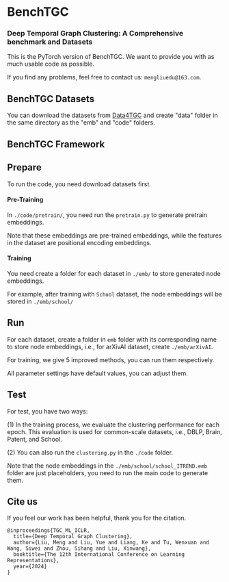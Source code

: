 # BenchTGC

### Deep Temporal Graph Clustering: A Comprehensive benchmark and Datasets

This is the PyTorch version of BenchTGC. We want to provide you with as much usable code as possible.

If you find any problems, feel free to contact us: ```mengliuedu@163.com```.

## BenchTGC Datasets

You can download the datasets from [Data4TGC](https://github.com/MGitHubL/Data4TGC) and create "data" folder in the same directory as the "emb" and "code" folders.

## BenchTGC Framework

## Prepare

To run the code, you need download datasets first.

#### Pre-Training

In ```./code/pretrain/```, you need run the ```pretrain.py``` to generate pretrain embeddings.

Note that these embeddings are pre-trained embeddings, while the features in the dataset are positional encoding embeddings.

#### Training

You need create a folder for each dataset in ```./emb/``` to store generated node embeddings.

For example, after training with `School` dataset, the node embeddings will be stored in ```./emb/school/```


## Run

For each dataset, create a folder in ```emb``` folder with its corresponding name to store node embeddings, i.e., for arXivAI dataset, create ```./emb/arXivAI```.

For training, we give 5 improved methods, you can run them respectively.

All parameter settings have default values, you can adjust them.

## Test

For test, you have two ways:

(1) In the training process, we evaluate the clustering performance for each epoch. This evaluation is used for common-scale datasets, i.e., DBLP, Brain, Patent, and School.

(2) You can also run the ```clustering.py``` in the ```./code``` folder.

Note that the node embeddings in the ```./emb/school/school_ITREND.emb``` folder are just placeholders, you need to run the main code to generate them.


## Cite us

If you feel our work has been helpful, thank you for the citation.

```
@inproceedings{TGC_ML_ICLR,
  title={Deep Temporal Graph Clustering},
  author={Liu, Meng and Liu, Yue and Liang, Ke and Tu, Wenxuan and Wang, Siwei and Zhou, Sihang and Liu, Xinwang},
  booktitle={The 12th International Conference on Learning Representations},
  year={2024}
}
```
